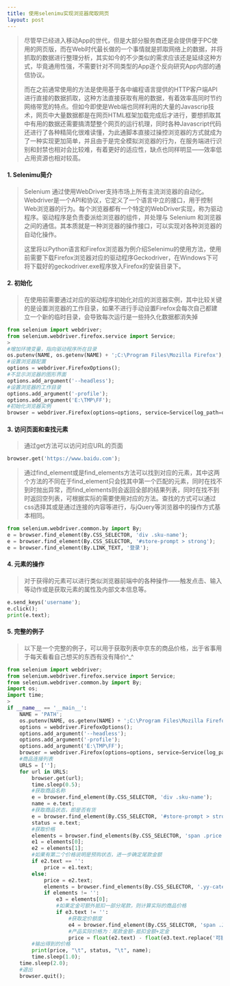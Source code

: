 ```yaml
---
title: 使用selenimu实现浏览器爬取网页
layout: post
---
```


> 尽管早已经进入移动App的世代，但是大部分服务商还是会提供便于PC使用的网页版，而在Web时代最长做的一个事情就是抓取网络上的数据，并将抓取的数据进行整理分析，其实如今的不少类似的需求应该还是延续这种方式，毕竟通用性强，不需要针对不同类型的App逐个反向研究App内部的通信协议。
>
> 而在之前通常使用的方法是使用基于各中编程语言提供的HTTP客户端API进行直接的数据抓取，这种方法直接获取有用的数据，有着效率高同时节约网络带宽的特点。但如今即使是Web端也同样利用的大量的Javascrip技术，网页中大量数据都是在网页HTML框架加载完成后才进行，要想抓取其中有用的数据还需要搞清楚整个网页的运行机理，同时各种Javascript代码还进行了各种精简化很难读懂，为此通脚本直接过操控浏览器的方式就成为了一种实现更加简单，并且由于是完全模拟浏览器的行为，在服务端进行识别和封禁也相对会比较难，有着更好的适应性，缺点也同样明显——效率低占用资源也相对较高。

#### 1. Selenimu简介

> Selenium 通过使用WebDriver支持市场上所有主流浏览器的自动化。 Webdriver是一个API和协议，它定义了一个语言中立的接口，用于控制Web浏览器的行为。每个浏览器都有一个特定的WebDriver实现，称为驱动程序。驱动程序是负责委派给浏览器的组件，并处理与 Selenium 和浏览器之间的通信。其本质就是一种浏览器的操作接口，可以实现对各种浏览器的自动化操作。
>
> 这里将以Python语言和Firefox浏览器为例介绍Selenimu的使用方法，使用前需要下载Firefox浏览器对应的驱动程序Geckodriver，在Windows下可将下载好的geckodriver.exe程序放入Firefox的安装目录下。

#### 2. 初始化

> 在使用前需要通过对应的驱动程序初始化对应的浏览器实例，其中比较关键的是设置浏览器的工作目录，如果不进行手动设置Firefox会每次自己都建立一个新的临时目录，会导致每次运行是一些持久化数据都消失掉
```python
from selenium import webdriver;
from selenium.webdriver.firefox.service import Service;
> 
#增加环境变量，指向驱动程序所在目录
os.putenv(NAME, os.getenv(NAME) + ';C:\Program Files\Mozilla Firefox');
#设置浏览器配置
options = webdriver.FirefoxOptions();
#不显示浏览器的图形界面
options.add_argument('--headless');
#设置浏览器的工作目录
options.add_argument('-profile');
options.add_argument('E:\TMP\FF');
#初始化浏览器实例
browser = webdriver.Firefox(options=options, service=Service(log_path=os.devnull));
```

#### 3. 访问页面和查找元素
>
> 通过get方法可以访问对应URL的页面
```python
browser.get('https://www.baidu.com');
```
>
> 通过find\_element或是find\_elements方法可以找到对应的元素，其中这两个方法的不同在于find\_element只会找其中第一个匹配的元素，同时在找不到时抛出异常，而find\_elements则会返回全部的结果列表，同时在找不到时返回空列表，可根据实际的需要使用对应的方法。查找的方式可以通过css选择其或是通过连接的内容等进行，与jQuery等浏览器中的操作方式基本相同。
```python
from selenium.webdriver.common.by import By;
e = browser.find_element(By.CSS_SELECTOR, 'div .sku-name');
e = browser.find_element(By.CSS_SELECTOR, '#store-prompt > strong');
e = browser.find_element(By.LINK_TEXT, '登录');
```

#### 4. 元素的操作
>
> 对于获得的元素可以进行类似浏览器前端中的各种操作——触发点击、输入等动作或是获取元素的属性及内部文本信息等。
```python
e.send_keys('username');
e.click();
print(e.text);
```

#### 5. 完整的例子
>
> 以下是一个完整的例子，可以用于获取列表中京东的商品价格，出于省事用于每天看看自己想买的东西有没有降价^_^
```python
from selenium import webdriver;
from selenium.webdriver.firefox.service import Service;
from selenium.webdriver.common.by import By;
import os;
import time;
>
if __name__ == '__main__':
    NAME = 'PATH';
    os.putenv(NAME, os.getenv(NAME) + ';C:\Program Files\Mozilla Firefox');
    options = webdriver.FirefoxOptions();
    options.add_argument('--headless');
    options.add_argument('-profile');
    options.add_argument('E:\TMP\FF');
    browser = webdriver.Firefox(options=options, service=Service(log_path=os.devnull));
    #商品连接列表
    URLS = [''];
    for url in URLS:
        browser.get(url);
        time.sleep(0.5);
        #获取商品名称
        e = browser.find_element(By.CSS_SELECTOR, 'div .sku-name');
        name = e.text;
        #获取商品状态，即是否有货
        e = browser.find_element(By.CSS_SELECTOR, '#store-prompt > strong');
        status = e.text;
        #获取价格
        elements = browser.find_elements(By.CSS_SELECTOR, 'span .price');
        e1 = elements[0];
        e2 = elements[1];
        #如果有第二个价格说明是预购状态，进一步确定尾款金额
        if e2.text == '':
            price = e1.text;
        else:
            price = e2.text;
            elements = browser.find_elements(By.CSS_SELECTOR, '.yy-category');
            if elements != '':
                e3 = elements[0];
                #如果定金可额外抵扣一部分尾款，则计算实际的商品价格
                if e3.text != '':
                    #获取定价额度
                    e4 = browser.find_element(By.CSS_SELECTOR, 'span .J-earnest');
                    #产品实际价格为：尾款金额-抵扣金额+定金
                    price = float(e2.text) - float(e3.text.replace('可抵¥', '')) + float(e4.text);
        #输出得到的价格
        print(price, "\t", status, "\t", name);
        time.sleep(1.0);
    time.sleep(2.0);
    #退出
    browser.quit();
```
